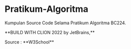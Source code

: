 # Pratikum-Algoritma
<p>Kumpulan Source Code Selama Pratikum Algoritma BC224.</p>

<p>**BUILD WITH CLION 2022 by JetBrains,**</p>
<p>Source : **W3School**</p>
<https://www.w3schools.com/cpp/default.asp>
